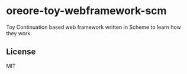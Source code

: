 oreore-toy-webframework-scm
===

Toy Continuation based web framework written in Scheme 
to learn how they work.

## License
MIT
